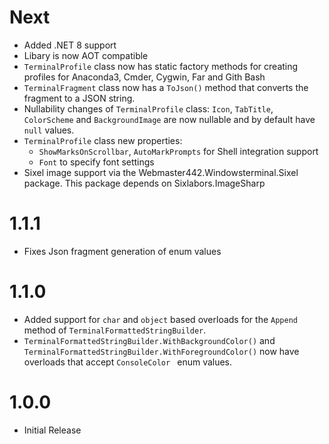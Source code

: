 # Next

- Added .NET 8 support
- Libary is now AOT compatible
- `TerminalProfile` class now has static factory methods for creating profiles for Anaconda3, Cmder, Cygwin, Far and Gith Bash
- `TerminalFragment` class now has a `ToJson()` method that converts the fragment to a JSON string.
- Nullability changes of `TerminalProfile` class: `Icon`, `TabTitle`, `ColorScheme` and `BackgroundImage` are now nullable and by default have `null` values.
- `TerminalProfile` class new properties:
    - `ShowMarksOnScrollbar`, `AutoMarkPrompts` for Shell integration support
    - `Font` to specify font settings
- Sixel image support via the Webmaster442.Windowsterminal.Sixel package. This package depends on Sixlabors.ImageSharp

# 1.1.1

- Fixes Json fragment generation of enum values

# 1.1.0

- Added support for `char` and `object` based overloads for the `Append` method of `TerminalFormattedStringBuilder`.
- `TerminalFormattedStringBuilder.WithBackgroundColor()` and `TerminalFormattedStringBuilder.WithForegroundColor()` now have overloads that accept `ConsoleColor ` enum values.

# 1.0.0

- Initial Release